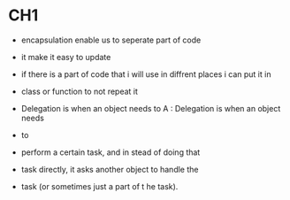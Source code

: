# CH1
- encapsulation enable us to seperate part of code
- it make it easy to update
- if there is a part of code that i will use in diffrent places i can put it in
- class or function to not repeat it

- Delegation is when an object needs to A : Delegation is when an object needs
- to
- perform a certain task, and in stead of doing that
- task directly, it asks another object to handle the
- task (or sometimes just a part of t he task).